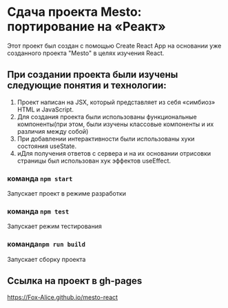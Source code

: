 # Сдача проекта Mesto: портирование на «Реакт»

Этот проект был создан с помощью Create React App на основании уже созданного проекта "Mesto" в целях изучения React.

## При создании проекта были изучены следующие понятия и технологии:

1. Проект написан на JSX, который представляет из себя «симбиоз» HTML и JavaScript.
2. Для создания проекта были использованы функциональные компоненты(при этом, были изучены классовые компоненты и их различия между собой)
3. При добавлении интерактивности  были использованы хуки состояния useState.
4. иДля получения ответов с сервера и на их основании отрисовки страницы был использован хук эффектов useEffect. 

### команда `npm start`

Запускает проект в режиме разработки

### команда `npm test`

Запускает режим тестирования

### команда`npm run build`

Запускает сборку проекта

## Ссылка на проект в gh-pages

https://Fox-Alice.github.io/mesto-react